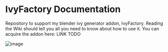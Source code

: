 # IvyFactory Documentation
Repository to support my blender ivy generator addon, IvyFactory. Reading the Wiki should tell you all you need to know about how to use it.
You can acquire the addon here: LINK TODO

![image](https://user-images.githubusercontent.com/32058792/224439071-b268a846-d892-47f7-9dfb-32a294a660bc.png)
